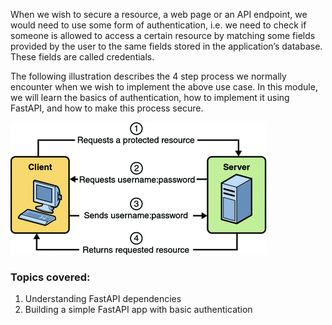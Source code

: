 When we wish to secure a resource, a web page or an API endpoint, we would need to use some form of authentication, i.e. we need to check if someone is allowed to access a certain resource by matching some fields provided by the user to the same fields stored in the application’s database. These fields are called credentials.

The following illustration describes the 4 step process we normally encounter when we wish to implement the above use case. In this module, we will learn the basics of authentication, how to implement it using FastAPI, and how to make this process secure.

![alt text](./basic_auth.png)

### Topics covered:
1. Understanding FastAPI dependencies
2. Building a simple FastAPI app with basic authentication